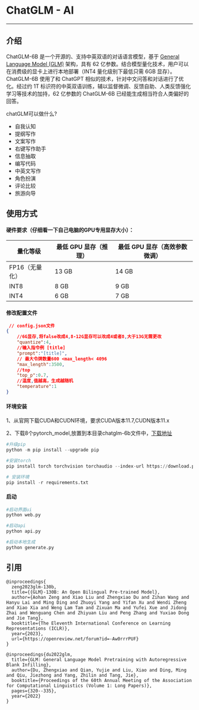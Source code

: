 
# ChatGLM - AI

-----


## 介绍

ChatGLM-6B 是一个开源的、支持中英双语的对话语言模型，基于 [General Language Model (GLM)]() 架构，具有 62 亿参数。结合模型量化技术，用户可以在消费级的显卡上进行本地部署（INT4 量化级别下最低只需 6GB 显存）。 ChatGLM-6B 使用了和 ChatGPT 相似的技术，针对中文问答和对话进行了优化。经过约 1T 标识符的中英双语训练，辅以监督微调、反馈自助、人类反馈强化学习等技术的加持，62 亿参数的 ChatGLM-6B 已经能生成相当符合人类偏好的回答。

chatGLM可以做什么?

- 自我认知
- 提纲写作
- 文案写作
- 右键写作助手
- 信息抽取
- 编写代码
- 中英文写作
- 角色扮演
- 评论比较
- 旅游向导



## 使用方式
#### 硬件要求（仔细看一下自己电脑的GPU专用显存大小）：



|量化等级|最低 GPU 显存（推理）|最低 GPU 显存（高效参数微调）|
| --- | --- | --- |
|FP16（无量化）	|13 GB|	14 GB|
|INT8	|8 GB|	9 GB|
|INT4	|6 GB|	7 GB|


#### 修改配置文件
```json
 // config.json文件 
{
    //6G显存,将false改成4,8-12G显存可以改成4或者8,大于13G无需更改
    "quantize":4,
    //输入指令例 [title]
    "prompt":"[title]",
    // 最大令牌数量600 <max_length< 4096
    "max_length":3500,
    //top
    "top_p":0.7,
    //温度,值越高，生成越随机
    "temperature":1
}

```




#### 环境安装
1、从官网下载CUDA和CUDN环境，要求CUDA版本11.7,CUDN版本11.x

2、下载8个pytorch_model,放置到本目录chatglm-6b文件中，[下载地址](https://huggingface.co/THUDM/chatglm-6b/tree/main)

```python
#升级pip
python -m pip install --upgrade pip

#安装torch
pip install torch torchvision torchaudio --index-url https://download.pytorch.org/whl/cu117

# 安装环境
pip install -r requirements.txt

```

#### 启动
```python
#启动界面ui
python web.py

#启动api
python api.py

#启动本地生成
python generate.py
```





## 引用
```
@inproceedings{
  zeng2023glm-130b,
  title={{GLM}-130B: An Open Bilingual Pre-trained Model},
  author={Aohan Zeng and Xiao Liu and Zhengxiao Du and Zihan Wang and Hanyu Lai and Ming Ding and Zhuoyi Yang and Yifan Xu and Wendi Zheng and Xiao Xia and Weng Lam Tam and Zixuan Ma and Yufei Xue and Jidong Zhai and Wenguang Chen and Zhiyuan Liu and Peng Zhang and Yuxiao Dong and Jie Tang},
  booktitle={The Eleventh International Conference on Learning Representations (ICLR)},
  year={2023},
  url={https://openreview.net/forum?id=-Aw0rrrPUF}
}
```

```
@inproceedings{du2022glm,
  title={GLM: General Language Model Pretraining with Autoregressive Blank Infilling},
  author={Du, Zhengxiao and Qian, Yujie and Liu, Xiao and Ding, Ming and Qiu, Jiezhong and Yang, Zhilin and Tang, Jie},
  booktitle={Proceedings of the 60th Annual Meeting of the Association for Computational Linguistics (Volume 1: Long Papers)},
  pages={320--335},
  year={2022}
}
```

